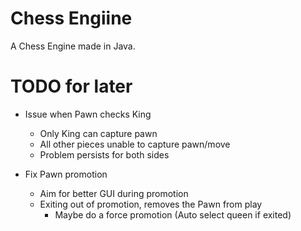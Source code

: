 # Chess Engiine
A Chess Engine made in Java.

# TODO for later
- Issue when Pawn checks King
    - Only King can capture pawn
    - All other pieces unable to capture pawn/move
    - Problem persists for both sides

- Fix Pawn promotion
    - Aim for better GUI during promotion
    - Exiting out of promotion, removes the Pawn from play
        - Maybe do a force promotion (Auto select queen if exited)
